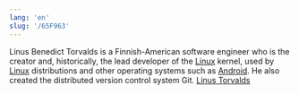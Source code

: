 ```yaml
---
lang: 'en'
slug: '/65F963'
---
```


Linus Benedict Torvalds is a Finnish-American software engineer who is the creator and, historically, the lead developer of the [Linux](./../.././docs/pages/Linux.md) kernel, used by [Linux](./../.././docs/pages/Linux.md) distributions and other operating systems such as [Android](./../.././docs/pages/Android.md). He also created the distributed version control system Git. [Linus Torvalds](https://en.wikipedia.org/wiki/Linus_Torvalds)

<head>
  <html lang="en-US"/>
</head>
